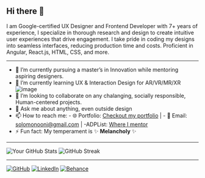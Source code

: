 ## Hi there 👋

I am Google-certified UX Designer and Frontend Developer with 7+ years of experience, I specialize in thorough research and design to create intuitive user experiences that drive engagement. I take pride in coding my designs into seamless interfaces, reducing production time and costs. Proficient in Angular, React.js, HTML, CSS, and more. 

---

- 🔭 I’m currently pursuing a master’s in Innovation while mentoring aspiring designers.
- 🌱 I’m currently learning UX & Interaction Design for AR/VR/MR/XR ![image](https://github.com/user-attachments/assets/890d5198-3737-4e08-8052-d50add4380dd)
- 👯 I’m looking to collaborate on any chalanging, socially responsible, Human-centered projects.
- 💬 Ask me about anything, even outside design
- 📫 How to reach me: - 🌐 Portfolio: [Checkout my portfolio](https://solomononi.com) | - 📧 Email: [solomonooni@gmail.com](mailto:solomonooni@gmail.com) | -ADPList: [Where I mentor](https://adplist.org/mentors/solomon-oni)
- ⚡ Fun fact: My temperament is ✨ **Melancholy**  ✨

---


![Your GitHub Stats](https://github-readme-stats.vercel.app/api?username=SoloPayne&show_icons=true&theme=radical) 
![GitHub Streak](https://streak-stats.demolab.com/?user=SoloPayne&theme=radical)

---


[![GitHub](https://img.shields.io/badge/GitHub-black?style=flat-square&logo=github)](https://github.com/SoloPayne)
[![LinkedIn](https://img.shields.io/badge/LinkedIn-blue?style=flat-square&logo=linkedin)](https://www.linkedin.com/in/SoloPayne/)
[![Behance](https://img.shields.io/badge/#0057ff?style=flat-square&logo=behance)](https://www.behance.net/payneoni)

